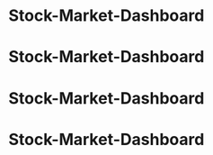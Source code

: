 # Stock-Market-Dashboard
# Stock-Market-Dashboard
# Stock-Market-Dashboard
# Stock-Market-Dashboard
